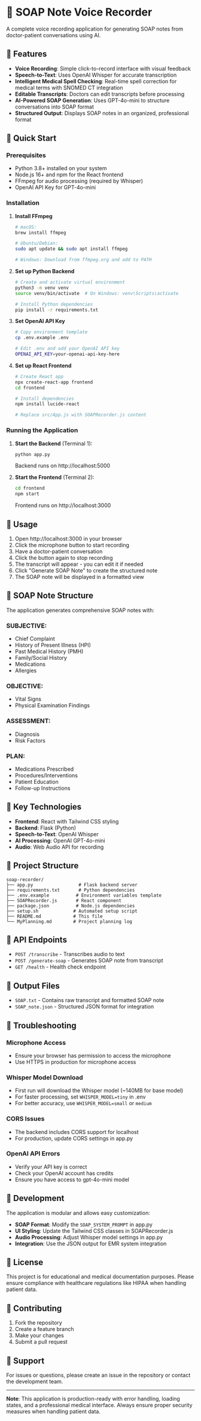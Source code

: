 # 🏥 SOAP Note Voice Recorder

A complete voice recording application for generating SOAP notes from doctor-patient conversations using AI.

## 🎯 Features

- **Voice Recording**: Simple click-to-record interface with visual feedback
- **Speech-to-Text**: Uses OpenAI Whisper for accurate transcription
- **Intelligent Medical Spell Checking**: Real-time spell correction for medical terms with SNOMED CT integration
- **Editable Transcripts**: Doctors can edit transcripts before processing
- **AI-Powered SOAP Generation**: Uses GPT-4o-mini to structure conversations into SOAP format
- **Structured Output**: Displays SOAP notes in an organized, professional format

## 🚀 Quick Start

### Prerequisites

- Python 3.8+ installed on your system
- Node.js 16+ and npm for the React frontend
- FFmpeg for audio processing (required by Whisper)
- OpenAI API Key for GPT-4o-mini

### Installation

1. **Install FFmpeg**
   ```bash
   # macOS:
   brew install ffmpeg
   
   # Ubuntu/Debian:
   sudo apt update && sudo apt install ffmpeg
   
   # Windows: Download from ffmpeg.org and add to PATH
   ```

2. **Set up Python Backend**
   ```bash
   # Create and activate virtual environment
   python3 -m venv venv
   source venv/bin/activate  # On Windows: venv\Scripts\activate
   
   # Install Python dependencies
   pip install -r requirements.txt
   ```

3. **Set OpenAI API Key**
   ```bash
   # Copy environment template
   cp .env.example .env
   
   # Edit .env and add your OpenAI API key
   OPENAI_API_KEY=your-openai-api-key-here
   ```

4. **Set up React Frontend**
   ```bash
   # Create React app
   npx create-react-app frontend
   cd frontend
   
   # Install dependencies
   npm install lucide-react
   
   # Replace src/App.js with SOAPRecorder.js content
   ```

### Running the Application

1. **Start the Backend** (Terminal 1):
   ```bash
   python app.py
   ```
   Backend runs on http://localhost:5000

2. **Start the Frontend** (Terminal 2):
   ```bash
   cd frontend
   npm start
   ```
   Frontend runs on http://localhost:3000

## 📖 Usage

1. Open http://localhost:3000 in your browser
2. Click the microphone button to start recording
3. Have a doctor-patient conversation
4. Click the button again to stop recording
5. The transcript will appear - you can edit it if needed
6. Click "Generate SOAP Note" to create the structured note
7. The SOAP note will be displayed in a formatted view

## 📄 SOAP Note Structure

The application generates comprehensive SOAP notes with:

### SUBJECTIVE:
- Chief Complaint
- History of Present Illness (HPI)
- Past Medical History (PMH)
- Family/Social History
- Medications
- Allergies

### OBJECTIVE:
- Vital Signs
- Physical Examination Findings

### ASSESSMENT:
- Diagnosis
- Risk Factors

### PLAN:
- Medications Prescribed
- Procedures/Interventions
- Patient Education
- Follow-up Instructions

## 🔧 Key Technologies

- **Frontend**: React with Tailwind CSS styling
- **Backend**: Flask (Python)
- **Speech-to-Text**: OpenAI Whisper
- **AI Processing**: OpenAI GPT-4o-mini
- **Audio**: Web Audio API for recording

## 📁 Project Structure

```
soap-recorder/
├── app.py                 # Flask backend server
├── requirements.txt       # Python dependencies
├── .env.example          # Environment variables template
├── SOAPRecorder.js       # React component
├── package.json          # Node.js dependencies
├── setup.sh             # Automated setup script
├── README.md            # This file
└── MyPlanning.md        # Project planning log
```

## 🔗 API Endpoints

- `POST /transcribe` - Transcribes audio to text
- `POST /generate-soap` - Generates SOAP note from transcript
- `GET /health` - Health check endpoint

## 📄 Output Files

- `SOAP.txt` - Contains raw transcript and formatted SOAP note
- `SOAP_note.json` - Structured JSON format for integration

## 🚨 Troubleshooting

### Microphone Access
- Ensure your browser has permission to access the microphone
- Use HTTPS in production for microphone access

### Whisper Model Download
- First run will download the Whisper model (~140MB for base model)
- For faster processing, set `WHISPER_MODEL=tiny` in .env
- For better accuracy, use `WHISPER_MODEL=small` or `medium`

### CORS Issues
- The backend includes CORS support for localhost
- For production, update CORS settings in app.py

### OpenAI API Errors
- Verify your API key is correct
- Check your OpenAI account has credits
- Ensure you have access to gpt-4o-mini model

## 🔄 Development

The application is modular and allows easy customization:

- **SOAP Format**: Modify the `SOAP_SYSTEM_PROMPT` in app.py
- **UI Styling**: Update the Tailwind CSS classes in SOAPRecorder.js
- **Audio Processing**: Adjust Whisper model settings in app.py
- **Integration**: Use the JSON output for EMR system integration

## 📝 License

This project is for educational and medical documentation purposes. Please ensure compliance with healthcare regulations like HIPAA when handling patient data.

## 🤝 Contributing

1. Fork the repository
2. Create a feature branch
3. Make your changes
4. Submit a pull request

## 📧 Support

For issues or questions, please create an issue in the repository or contact the development team.

---

**Note**: This application is production-ready with error handling, loading states, and a professional medical interface. Always ensure proper security measures when handling patient data. 